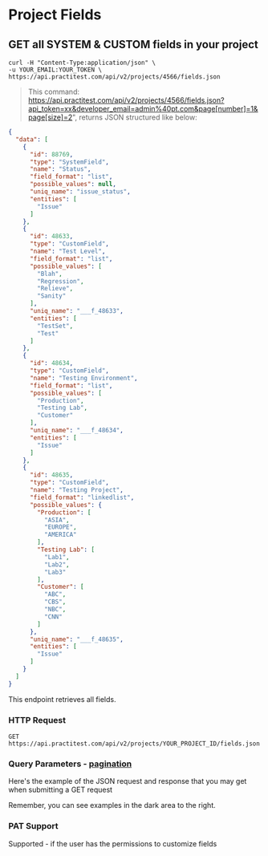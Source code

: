 # Project Fields

## GET all SYSTEM & CUSTOM fields in your project


```shell
curl -H "Content-Type:application/json" \
-u YOUR_EMAIL:YOUR_TOKEN \
https://api.practitest.com/api/v2/projects/4566/fields.json
```

> This command: https://api.practitest.com/api/v2/projects/4566/fields.json?api_token=xx&developer_email=admin%40pt.com&page[number]=1&page[size]=2", returns JSON structured like below:

```json
{
  "data": [
    {
      "id": 88769,
      "type": "SystemField",
      "name": "Status",
      "field_format": "list",
      "possible_values": null,
      "uniq_name": "issue_status",
      "entities": [
        "Issue"
      ]
    },
    {
      "id": 48633,
      "type": "CustomField",
      "name": "Test Level",
      "field_format": "list",
      "possible_values": [
        "Blah",
        "Regression",
        "Relieve",
        "Sanity"
      ],
      "uniq_name": "___f_48633",
      "entities": [
        "TestSet",
        "Test"
      ]
    },
    {
      "id": 48634,
      "type": "CustomField",
      "name": "Testing Environment",
      "field_format": "list",
      "possible_values": [
        "Production",
        "Testing Lab",
        "Customer"
      ],
      "uniq_name": "___f_48634",
      "entities": [
        "Issue"
      ]
    },
    {
      "id": 48635,
      "type": "CustomField",
      "name": "Testing Project",
      "field_format": "linkedlist",
      "possible_values": {
        "Production": [
          "ASIA",
          "EUROPE",
          "AMERICA"
        ],
        "Testing Lab": [
          "Lab1",
          "Lab2",
          "Lab3"
        ],
        "Customer": [
          "ABC",
          "CBS",
          "NBC",
          "CNN"
        ]
      },
      "uniq_name": "___f_48635",
      "entities": [
        "Issue"
      ]
    }
  ]
}
```

This endpoint retrieves all fields.

### HTTP Request

`GET https://api.practitest.com/api/v2/projects/YOUR_PROJECT_ID/fields.json`

### Query Parameters - [pagination](#pagination)

Here's the example of the JSON request and response that you may get when submitting a GET request

Remember, you can see examples in the dark area to the right.

### PAT Support
Supported - if the user has the permissions to customize fields
